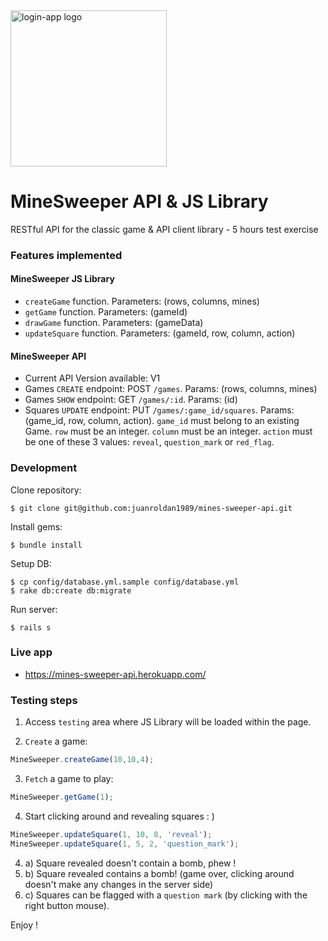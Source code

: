 <div align="left">
  <a href="https://github.com/juanroldan1989/mines-sweeper-api"><img width="250" src="https://d30y9cdsu7xlg0.cloudfront.net/png/206685-200.png" alt="login-app logo" /></a>
</div>

# MineSweeper API & JS Library

RESTful API for the classic game & API client library - 5 hours test exercise

### Features implemented

#### MineSweeper JS Library

- `createGame` function. Parameters: (rows, columns, mines)
- `getGame` function. Parameters: (gameId)
- `drawGame` function. Parameters: (gameData)
- `updateSquare` function. Parameters: (gameId, row, column, action)


#### MineSweeper API

- Current API Version available: V1
- Games `CREATE` endpoint: POST `/games`. Params: (rows, columns, mines)
- Games `SHOW` endpoint: GET `/games/:id`. Params: (id)
- Squares `UPDATE` endpoint: PUT `/games/:game_id/squares`. Params: (game_id, row, column, action). `game_id` must belong to an existing Game. `row` must be an integer. `column` must be an integer. `action` must be one of these 3 values: `reveal`, `question_mark` or `red_flag`.


### Development

Clone repository:
```
$ git clone git@github.com:juanroldan1989/mines-sweeper-api.git
```

Install gems:
```
$ bundle install
```

Setup DB:
```
$ cp config/database.yml.sample config/database.yml
$ rake db:create db:migrate
```

Run server:
```
$ rails s
```

### Live app
- https://mines-sweeper-api.herokuapp.com/


### Testing steps

1. Access `testing` area where JS Library will be loaded within the page.

2. `Create` a game:
```javascript
MineSweeper.createGame(10,10,4);
```

3. `Fetch` a game to play:
```javascript
MineSweeper.getGame(1);
```

4. Start clicking around and revealing squares : )

```javascript
MineSweeper.updateSquare(1, 10, 8, 'reveal');
MineSweeper.updateSquare(1, 5, 2, 'question_mark');
```

4. a) Square revealed doesn't contain a bomb, phew !
4. b) Square revealed contains a bomb! (game over, clicking around doesn't make any changes in the server side)
4. c) Squares can be flagged with a `question mark` (by clicking with the right button mouse).

Enjoy !

